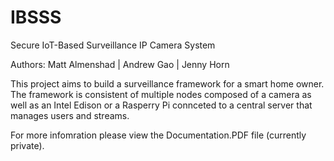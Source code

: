 # IBSSS
Secure IoT-Based Surveillance IP Camera System

Authors:
Matt Almenshad | Andrew Gao | Jenny Horn

This project aims to build a surveillance framework for a smart home owner.
The framework is consistent of multiple nodes composed of a camera as well as an Intel Edison or a Rasperry Pi connceted to a central server that manages users and streams.

For more infomration please view the Documentation.PDF file (currently private).
